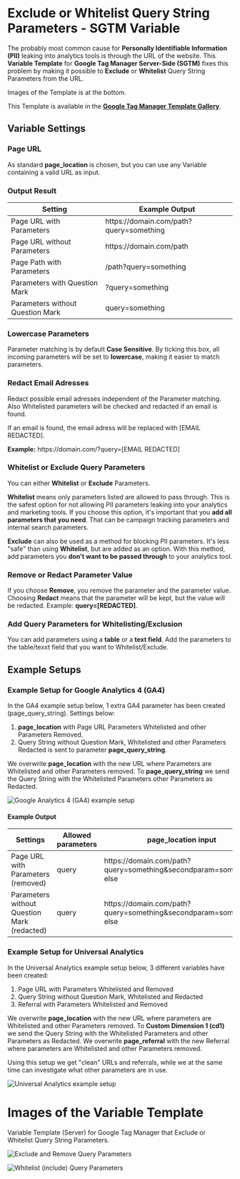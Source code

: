 # Exclude or Whitelist Query String Parameters  - SGTM Variable
The probably most common cause for **Personally Identifiable Information (PII)** leaking into analytics tools is through the URL of the website.
This **Variable Template** for **Google Tag Manager Server-Side (SGTM)** fixes this problem by making it possible to **Exclude** or **Whitelist** Query String Parameters from the URL.

Images of the Template is at the bottom.

This Template is available in the [**Google Tag Manager Template Gallery**](https://tagmanager.google.com/gallery/#/owners/gtm-templates-knowit-experience/templates/sgtm-exclude-whitelist-query-strings).

## Variable Settings
### Page URL
As standard **page_location** is chosen, but you can use any Variable containing a valid URL as input.

### Output Result

| Setting  | Example Output |
| ------------- | ------------- |
| Page URL with Parameters | ht<span>tps://domain</span>.com/path?query=something  |
| Page URL without Parameters | ht<span>tps://domain</span>.com/path  |
| Page Path with Parameters  | /path?query=something  |
| Parameters with Question Mark  | ?query=something  |
| Parameters without Question Mark  | query=something  |

### Lowercase Parameters
Parameter matching is by default **Case Sensitive**. By ticking this box, all incoming parameters will be set to **lowercase**, making it easier to match parameters.

### Redact Email Adresses
Redact possible email adresses independent of the Parameter matching. Also Whitelisted parameters will be checked and redacted if an email is found.

If an email is found, the email adress will be replaced with [EMAIL REDACTED].

**Example:**
ht<span>tps://domain.</span>com/?query=[EMAIL REDACTED]

### Whitelist or Exclude Query Parameters
You can either **Whitelist** or **Exclude** Parameters.

**Whitelist** means only parameters listed are allowed to pass through. This is the safest option for not allowing PII parameters leaking into your analytics and marketing tools. If you choose this option, it's important that you **add all parameters that you need**. That can be campaign tracking parameters and internal search parameters.

**Exclude** can also be used as a method for blocking PII parameters. It's less "safe" than using **Whitelist**, but are added as an option. With this method, add parameters you **don't want to be passed through** to your analytics tool.

### Remove or Redact Parameter Value
If you choose **Remove**, you remove the parameter and the parameter value. 
Choosing **Redact** means that the parameter will be kept, but the value will be redacted.
Example: **query=[REDACTED]**.

### Add Query Parameters for Whitelisting/Exclusion
You can add parameters using a **table** or a **text field**. 
Add the parameters to the table/texxt field that you want to Whitelist/Exclude.

## Example Setups
### Example Setup for Google Analytics 4 (GA4)
In the GA4 example setup below, 1 extra GA4 parameter has been created (page_query_string). Settings below:

1. **page_location** with Page URL Parameters Whitelisted and other Parameters Removed.
2. Query String without Question Mark, Whitelisted and other Parameters Redacted is sent to parameter **page_query_string**.

We overwrite **page_location** with the new URL where Parameters are Whitelisted and other Parameters removed. To **page_query_string** we send the Query String with the Whitelisted Parameters other Parameters as Redacted.

![Google Analytics 4 (GA4) example setup](https://github.com/gtm-templates-knowit-experience/sgtm-exclude-whitelist-query-strings/blob/main/images/ga4-overwriting-example.png)

#### Example Output
| Settings | Allowed parameters | page_location input | page_location output |
| -------------| -------------| ------------- | ------------- |
| Page URL with Parameters (removed) | query | ht<span>tps://domain</span>.com/path?query=something&secondparam=something-else | ht<span>tps://domain</span>.com/path?query=something  |
| Parameters without Question Mark (redacted) | query | ht<span>tps://domain</span>.com/path?query=something&secondparam=something-else | query=something&secondparam=[REDACTED] |

### Example Setup for Universal Analytics
In the Universal Analytics example setup below, 3 different variables have been created:
1. Page URL with Parameters Whitelisted and Removed
2. Query String without Question Mark, Whitelisted and Redacted
3. Referral with Parameters Whitelisted and Removed

We overwrite **page_location** with the new URL where parameters are Whitelisted and other Parameters removed. 
To **Custom Dimension 1 (cd1)** we send the Query String with the Whitelisted Parameters and other Parameters as Redacted.
We overwrite **page_referral** with the new Referral where parameters are Whitelisted and other Parameters removed.

Using this setup we get "clean" URLs and referrals, while we at the same time can investigate what other parameters are in use.

![Universal Analytics example setup](https://github.com/gtm-templates-knowit-experience/sgtm-exclude-whitelist-query-strings/blob/main/images/ua-overwriting-example.png)

# Images of the Variable Template
Variable Template (Server) for Google Tag Manager that Exclude or Whitelist Query String Parameters.

![Exclude and Remove Query Parameters](https://github.com/gtm-templates-knowit-experience/sgtm-exclude-whitelist-query-strings/blob/main/images/sgtm-exclude-remove-query-string.png)

![Whitelist (include) Query Parameters](https://github.com/gtm-templates-knowit-experience/sgtm-exclude-whitelist-query-strings/blob/main/images/sgtm-whitelist-redact-query-string.png)
